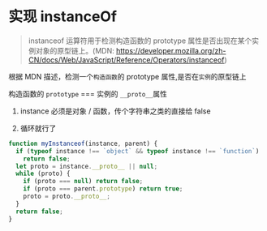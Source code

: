 # 实现 instanceOf

> instanceof 运算符用于检测构造函数的 prototype 属性是否出现在某个实例对象的原型链上。(MDN: https://developer.mozilla.org/zh-CN/docs/Web/JavaScript/Reference/Operators/instanceof)

根据 MDN 描述，检测一个`构造函数`的 prototype 属性,是否在`实例`的原型链上

构造函数的 `prototype` === 实例的 `__proto__`属性

1. instance 必须是对象 / 函数，传个字符串之类的直接给 false

2. 循环就行了

```js
function myInstanceof(instance, parent) {
  if (typeof instance !== `object` && typeof instance !== `function`)
    return false;
  let proto = instance.__proto__ || null;
  while (proto) {
    if (proto === null) return false;
    if (proto === parent.prototype) return true;
    proto = proto.__proto__;
  }
  return false;
}
```
